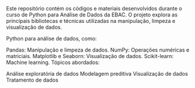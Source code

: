 Este repositório contém os códigos 
e materiais desenvolvidos durante o curso de Python para Análise de Dados da EBAC. 
O projeto explora as principais bibliotecas e técnicas utilizadas na manipulação, limpeza e visualização de dados.

Python para análise de dados, como:

Pandas: Manipulação e limpeza de dados.
NumPy: Operações numéricas e matriciais.
Matplotlib e Seaborn: Visualização de dados.
Scikit-learn: Machine learning.
Tópicos abordados:

Análise exploratória de dados
Modelagem preditiva
Visualização de dados
Tratamento de dados
